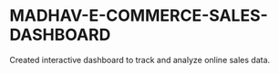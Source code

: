 # MADHAV-E-COMMERCE-SALES-DASHBOARD
Created interactive dashboard to track and analyze online sales data.
